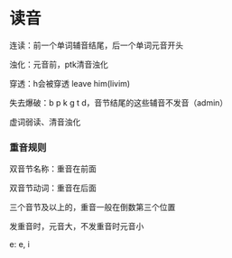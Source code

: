 # 读音

连读：前一个单词辅音结尾，后一个单词元音开头

浊化：元音前，ptk清音浊化

穿透：h会被穿透 leave him(livim)

失去爆破：b p k g t d，音节结尾的这些辅音不发音（admin）

虚词弱读、清音浊化

### 重音规则

双音节名称：重音在前面

双音节动词：重音在后面

三个音节及以上的，重音一般在倒数第三个位置

发重音时，元音大，不发重音时元音小

e: e, i
